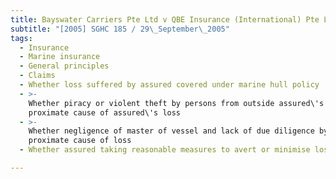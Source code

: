 ```yaml
---
title: Bayswater Carriers Pte Ltd v QBE Insurance (International) Pte Ltd
subtitle: "[2005] SGHC 185 / 29\_September\_2005"
tags:
  - Insurance
  - Marine insurance
  - General principles
  - Claims
  - Whether loss suffered by assured covered under marine hull policy
  - >-
    Whether piracy or violent theft by persons from outside assured\'s vessel
    proximate cause of assured\'s loss
  - >-
    Whether negligence of master of vessel and lack of due diligence by assured
    proximate cause of loss
  - Whether assured taking reasonable measures to avert or minimise loss

---
```


